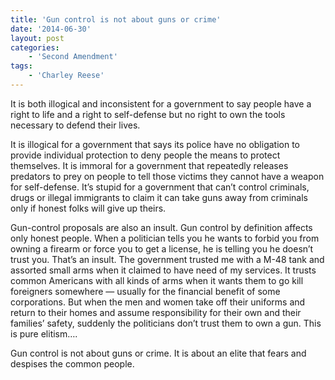 ```yaml
---
title: 'Gun control is not about guns or crime'
date: '2014-06-30'
layout: post
categories:
    - 'Second Amendment'
tags:
    - 'Charley Reese'
---
```


It is both illogical and inconsistent for a government to say people have a right to life and a right to self-defense but no right to own the tools necessary to defend their lives.  
  
It is illogical for a government that says its police have no obligation to provide individual protection to deny people the means to protect themselves. It is immoral for a government that repeatedly releases predators to prey on people to tell those victims they cannot have a weapon for self-defense. It’s stupid for a government that can’t control criminals, drugs or illegal immigrants to claim it can take guns away from criminals only if honest folks will give up theirs.

Gun-control proposals are also an insult. Gun control by definition affects only honest people. When a politician tells you he wants to forbid you from owning a firearm or force you to get a license, he is telling you he doesn’t trust you. That’s an insult. The government trusted me with a M-48 tank and assorted small arms when it claimed to have need of my services. It trusts common Americans with all kinds of arms when it wants them to go kill foreigners somewhere — usually for the financial benefit of some corporations. But when the men and women take off their uniforms and return to their homes and assume responsibility for their own and their families’ safety, suddenly the politicians don’t trust them to own a gun. This is pure elitism….

Gun control is not about guns or crime. It is about an elite that fears and despises the common people.